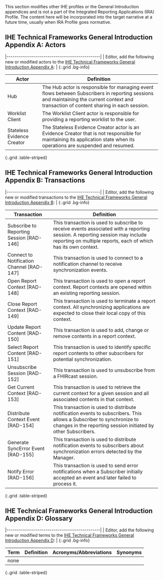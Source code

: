 <div markdown="1" class="stu-note">
This section modifies other IHE profiles or the General Introduction appendices and is not a part of the Integrated Reporting Applications (IRA) Profile. The content here will be incorporated into the target narrative at a future time, usually when IRA Profile goes normative.
</div>

## IHE Technical Frameworks General Introduction Appendix A: Actors

|------------------------------------------------|
| Editor, add the following new or modified actors to the [IHE Technical Frameworks General Introduction Appendix A](https://profiles.ihe.net/GeneralIntro/ch-A.html): |
{:.grid .bg-info}

| Actor                         | Definition                                                                                |
| ----------------------------- | ------------------------------------------------------------------------------------------|
| Hub | The Hub actor is responsible for managing event flows between Subscribers in reporting sessions and maintaining the current context and transaction of content sharing in each session. |
| Worklist Client | The Worklist Client actor is responsible for providing a reporting worklist to the user. |
| Stateless Evidence Creator | The Stateless Evidence Creator actor is an Evidence Creator that is not responsible for maintaining its application state when its operations are suspended and resumed. |
{:.grid .table-striped}



## IHE Technical Frameworks General Introduction Appendix B: Transactions

|------------------------------------------------|
| Editor, add the following new or modified transactions to the [IHE Technical Frameworks General Introduction Appendix B](https://profiles.ihe.net/GeneralIntro/ch-B.html): |
{:.grid .bg-info}


| Transaction                    | Definition                                                                              |
| ------------------------------ | --------------------------------------------------------------------------------------- |
| Subscribe to Reporting Session \[RAD-146\] | This transaction is used to subscribe to receive events associated with a reporting session. A reporting session may include reporting on multiple reports, each of which has its own context. |
| Connect to Notification Channel \[RAD-147\] | This transaction is used to connect to a notification channel to receive synchronization events. |
| Open Report Context \[RAD-148\] | This transaction is used to open a report context. Report contexts are opened within an existing reporting session. |
| Close Report Context \[RAD-149\] | This transaction is used to terminate a report context. All synchronizing applications are expected to close their local copy of this context. |
| Update Report Content \[RAD-150\] | This transaction is used to add, change or remove contents in a report context. |
| Select Report Content \[RAD-151\] | This transaction is used to identify specific report contents to other subscribers for potential synchronization. |
| Unsubscribe Session \[RAD-152\] | This transaction is used to unsubscribe from a FHIRcast session. |
| Get Current Context \[RAD-153\] | This transaction is used to retrieve the current context for a given session and all associated contents in that context. |
| Distribute Context Event \[RAD-154\] | This transaction is used to distribute notification events to subscribers. This allows a Subscriber to synchronize to changes in the reporting session initiated by other Subscribers. |
| Generate SyncError Event \[RAD-155\] | This transaction is used to distribute notification events to subscribers about synchronization errors detected by the Manager. |
| Notify Error \[RAD-156\] | This transaction is used to send error notifications when a Subscriber initially accepted an event and later failed to process it. |
{:.grid .table-striped}

## IHE Technical Frameworks General Introduction Appendix D: Glossary

|------------------------------------------------|
| Editor, add the following new or modified terms to the [IHE Technical Frameworks General Introduction Appendix D](https://profiles.ihe.net/GeneralIntro/ch-D.html): |
{:.grid .bg-info}

| Term                         | Definition                                                    | Acronyms/Abbreviations | Synonyms    |
| ---------------------------- | --------------------------------------------------------------| -----------------------| ------------|
| none |  |
{:.grid .table-striped}



